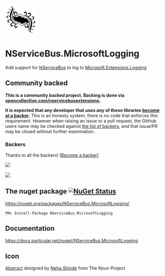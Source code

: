 ![Icon](https://raw.githubusercontent.com/NServiceBusExtensions/NServiceBus.MicrosoftLogging/master/icon.png)

NServiceBus.MicrosoftLogging
============================

Add support for [NServiceBus](https://particular.net/nservicebus) to log to [Microsoft.Extensions.Logging](https://github.com/aspnet/Logging)


<!--- StartOpenCollectiveBackers -->

## Community backed

**This is a community backed project. Backing is done via [opencollective.com/nservicebusextensions](https://opencollective.com/nservicebusextensions/).**

**It is expected that any developer that uses any of these libraries [become at a backer](https://opencollective.com/nservicebusextensions#contribute).** This is an honesty system, there is no code that enforces this requirement. However when raising an issue or a pull request, the GitHub users name may be checked against [the list of backers](https://github.com/NServiceBusExtensions/Home/blob/master/backers.md), and that issue/PR may be closed without further examination.


### Backers

Thanks to all the backers! [[Become a backer](https://opencollective.com/nservicebusextensions#contribute)]

<a href="https://opencollective.com/nservicebusextensions#contribute" target="_blank"><img src="https://opencollective.com/nservicebusextensions/tiers/backer.svg"></a>

[<img src="https://opencollective.com/nservicebusextensions/donate/button@2x.png?color=blue" width="200px">](https://opencollective.com/nservicebusextensions#contribute)

<!--- EndOpenCollectiveBackers -->


## The nuget package  [![NuGet Status](http://img.shields.io/nuget/v/NServiceBus.MicrosoftLogging.svg?style=flat)](https://www.nuget.org/packages/NServiceBus.MicrosoftLogging/)

https://nuget.org/packages/NServiceBus.MicrosoftLogging/

    PM> Install-Package NServiceBus.MicrosoftLogging


## Documentation

https://docs.particular.net/nuget/NServiceBus.MicrosoftLogging


## Icon

<a href="http://thenounproject.com/term/abstract/847344/" target="_blank">Abstract</a> designed by <a href="https://thenounproject.com/neha.shinde/" target="_blank">Neha Shinde</a> from The Noun Project